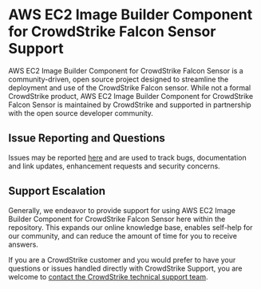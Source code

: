 # AWS EC2 Image Builder Component for CrowdStrike Falcon Sensor Support

AWS EC2 Image Builder Component for CrowdStrike Falcon Sensor is a community-driven, open source project designed to streamline the deployment and use of the CrowdStrike Falcon sensor. While not a formal CrowdStrike product, AWS EC2 Image Builder Component for CrowdStrike Falcon Sensor is maintained by CrowdStrike and supported in partnership with the open source developer community.

## Issue Reporting and Questions

Issues may be reported [here](https://github.com/CrowdStrike/aws-ec2-image-builder/issues/new) and are used to track bugs, documentation and link updates, enhancement requests and security concerns.

## Support Escalation

Generally, we endeavor to provide support for using AWS EC2 Image Builder Component for CrowdStrike Falcon Sensor here within the repository. This expands our online knowledge base, enables self-help for our community, and can reduce the amount of time for you to receive answers.

If you are a CrowdStrike customer and you would prefer to have your questions or issues handled directly with CrowdStrike Support, you are welcome to [contact the CrowdStrike technical support team](https://supportportal.crowdstrike.com/).
